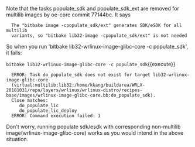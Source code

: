 
Note that the tasks populate_sdk and populate_sdk_ext are removed for multilib images by oe-core commit 77144bc. It says

      The "bitbake image -cpopulate_sdk/ext" generates SDK/eSDK for all multilib
      variants, so "bitbake lib32-image -cpopulate_sdk/ext" is not needed

So when you run 'bitbake lib32-wrlinux-image-glibc-core -c populate_sdk', it fails:

`bitbake lib32-wrlinux-image-glibc-core -c populate_sdk`{{execute}}

      ERROR: Task do_populate_sdk does not exist for target lib32-wrlinux-image-glibc-core
      (virtual:multilib:lib32:/home/kkang/buildarea/WRLX-20181031/repo/layers/wrlinux/wrlinux-distro/recipes-base/images/wrlinux-image-glibc-core.bb:do_populate_sdk).
      Close matches:
         do_populate_lic
         do_populate_lic_deploy
      ERROR: Command execution failed: 1

<p>
Don't worry, running populate sdk/esdk with corresponding non-multilib image(wrlinux-image-glibc-core) works as you would intend in the above situation.
</p>

